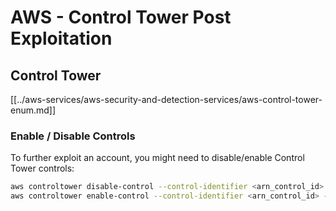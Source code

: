 # AWS - Control Tower Post Exploitation

## Control Tower

[[../aws-services/aws-security-and-detection-services/aws-control-tower-enum.md]]

### Enable / Disable Controls

To further exploit an account, you might need to disable/enable Control Tower controls:

```bash
aws controltower disable-control --control-identifier <arn_control_id> --target-identifier <arn_account>
aws controltower enable-control --control-identifier <arn_control_id> --target-identifier <arn_account>
```

